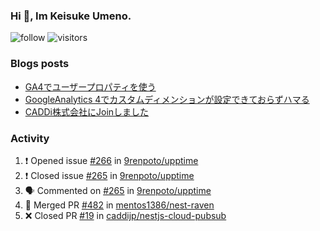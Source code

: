 ### Hi 👋, Im Keisuke Umeno.

<!--
**9renpoto/9renpoto** is a ✨ _special_ ✨ repository because its `README.md` (this file) appears on your GitHub profile.

Here are some ideas to get you started:

- 🔭 I’m currently working on ...
- 🌱 I’m currently learning ...
- 👯 I’m looking to collaborate on ...
- 🤔 I’m looking for help with ...
- 💬 Ask me about ...
- 📫 How to reach me: ...
- 😄 Pronouns: ...
- ⚡ Fun fact: ...
-->

![follow](https://img.shields.io/github/followers/9renpoto?label=Follow&style=social)
![visitors](https://komarev.com/ghpvc/?username=9renpoto&label=Profile%20views&color=0e75b6&style=flat)

### Blogs posts

<!-- BLOG-POST-LIST:START -->
- [GA4でユーザープロパティを使う](https://9renpoto.dev/2021/02/21/google-analytics-4-user-properties/)
- [GoogleAnalytics 4でカスタムディメンションが設定できておらずハマる](https://9renpoto.dev/2021/02/13/google-analytics-4/)
- [CADDi株式会社にJoinしました](https://9renpoto.dev/2020/12/05/join/)
<!-- BLOG-POST-LIST:END -->

### Activity

<!--START_SECTION:activity-->
1. ❗️ Opened issue [#266](https://github.com/9renpoto/upptime/issues/266) in [9renpoto/upptime](https://github.com/9renpoto/upptime)
2. ❗️ Closed issue [#265](https://github.com/9renpoto/upptime/issues/265) in [9renpoto/upptime](https://github.com/9renpoto/upptime)
3. 🗣 Commented on [#265](https://github.com/9renpoto/upptime/issues/265) in [9renpoto/upptime](https://github.com/9renpoto/upptime)
4. 🎉 Merged PR [#482](https://github.com/mentos1386/nest-raven/pull/482) in [mentos1386/nest-raven](https://github.com/mentos1386/nest-raven)
5. ❌ Closed PR [#19](https://github.com/caddijp/nestjs-cloud-pubsub/pull/19) in [caddijp/nestjs-cloud-pubsub](https://github.com/caddijp/nestjs-cloud-pubsub)
<!--END_SECTION:activity-->

<!--START_SECTION:waka-->
<!--END_SECTION:waka-->
